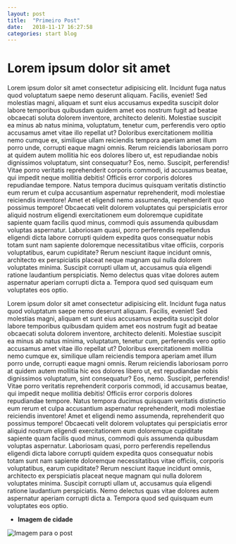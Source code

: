 ```yaml
---
layout: post
title:  "Primeiro Post"
date:   2018-11-17 16:27:58
categories: start blog
---
```


# Lorem ipsum dolor sit amet

Lorem ipsum dolor sit amet consectetur adipisicing elit. Incidunt fuga natus quod voluptatum saepe nemo deserunt aliquam. Facilis, eveniet! Sed molestias magni, aliquam et sunt eius accusamus expedita suscipit dolor labore temporibus quibusdam quidem amet eos nostrum fugit ad beatae obcaecati soluta dolorem inventore, architecto deleniti. Molestiae suscipit ea minus ab natus minima, voluptatum, tenetur cum, perferendis vero optio accusamus amet vitae illo repellat ut? Doloribus exercitationem mollitia nemo cumque ex, similique ullam reiciendis tempora aperiam amet illum porro unde, corrupti eaque magni omnis. Rerum reiciendis laboriosam porro at quidem autem mollitia hic eos dolores libero ut, est repudiandae nobis dignissimos voluptatum, sint consequatur? Eos, nemo. Suscipit, perferendis! Vitae porro veritatis reprehenderit corporis commodi, id accusamus beatae, qui impedit neque mollitia debitis! Officiis error corporis dolores repudiandae tempore. Natus tempora ducimus quisquam veritatis distinctio eum rerum et culpa accusantium aspernatur reprehenderit, modi molestiae reiciendis inventore! Amet et eligendi nemo assumenda, reprehenderit quo possimus tempore! Obcaecati velit dolorem voluptates qui perspiciatis error aliquid nostrum eligendi exercitationem eum doloremque cupiditate sapiente quam facilis quod minus, commodi quis assumenda quibusdam voluptas aspernatur. Laboriosam quasi, porro perferendis repellendus eligendi dicta labore corrupti quidem expedita quos consequatur nobis totam sunt nam sapiente doloremque necessitatibus vitae officiis, corporis voluptatibus, earum cupiditate? Rerum nesciunt itaque incidunt omnis, architecto ex perspiciatis placeat neque magnam qui nulla dolorem voluptates minima. Suscipit corrupti ullam ut, accusamus quia eligendi ratione laudantium perspiciatis. Nemo delectus quas vitae dolores autem aspernatur aperiam corrupti dicta a. Tempora quod sed quisquam eum voluptates eos optio.

Lorem ipsum dolor sit amet consectetur adipisicing elit. Incidunt fuga natus quod voluptatum saepe nemo deserunt aliquam. Facilis, eveniet! Sed molestias magni, aliquam et sunt eius accusamus expedita suscipit dolor labore temporibus quibusdam quidem amet eos nostrum fugit ad beatae obcaecati soluta dolorem inventore, architecto deleniti. Molestiae suscipit ea minus ab natus minima, voluptatum, tenetur cum, perferendis vero optio accusamus amet vitae illo repellat ut? Doloribus exercitationem mollitia nemo cumque ex, similique ullam reiciendis tempora aperiam amet illum porro unde, corrupti eaque magni omnis. Rerum reiciendis laboriosam porro at quidem autem mollitia hic eos dolores libero ut, est repudiandae nobis dignissimos voluptatum, sint consequatur? Eos, nemo. Suscipit, perferendis! Vitae porro veritatis reprehenderit corporis commodi, id accusamus beatae, qui impedit neque mollitia debitis! Officiis error corporis dolores repudiandae tempore. Natus tempora ducimus quisquam veritatis distinctio eum rerum et culpa accusantium aspernatur reprehenderit, modi molestiae reiciendis inventore! Amet et eligendi nemo assumenda, reprehenderit quo possimus tempore! Obcaecati velit dolorem voluptates qui perspiciatis error aliquid nostrum eligendi exercitationem eum doloremque cupiditate sapiente quam facilis quod minus, commodi quis assumenda quibusdam voluptas aspernatur. Laboriosam quasi, porro perferendis repellendus eligendi dicta labore corrupti quidem expedita quos consequatur nobis totam sunt nam sapiente doloremque necessitatibus vitae officiis, corporis voluptatibus, earum cupiditate? Rerum nesciunt itaque incidunt omnis, architecto ex perspiciatis placeat neque magnam qui nulla dolorem voluptates minima. Suscipit corrupti ullam ut, accusamus quia eligendi ratione laudantium perspiciatis. Nemo delectus quas vitae dolores autem aspernatur aperiam corrupti dicta a. Tempora quod sed quisquam eum voluptates eos optio.

- <b>Imagem de cidade</b>

![Imagem para o post](https://i.imgur.com/iMcWjS4.jpg)
